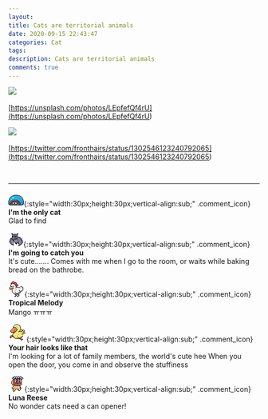 ```yaml
---
layout: 
title: Cats are territorial animals
date: 2020-09-15 22:43:47
categories: Cat
tags: 
description: Cats are territorial animals
comments: true
---
```


![](https://blog.kakaocdn.net/dn/7mX7a/btqIM73PXnt/2kxqHC9R9lxkSmyVqqM3Ok/img.png)

[https://unsplash.com/photos/LEpfefQf4rU](<https://unsplash.com/photos/LEpfefQf4rU>)

![](https://blog.kakaocdn.net/dn/uBAfH/btqILLUcm4b/ZMV4ziT1VYbYu0YC5kLhk1/img.png)

[https://twitter.com/fronthairs/status/1302546123240792065](<https://twitter.com/fronthairs/status/1302546123240792065>)

​

* * *

![comment](/assets/character/turtle.png){:style="width:30px;height:30px;vertical-align:sub;" .comment_icon} **I'm the only cat**  
Glad to find   
  
![comment](/assets/character/bat.png){:style="width:30px;height:30px;vertical-align:sub;" .comment_icon} **I'm going to catch you**  
It's cute....... Comes with me when I go to the room, or waits while baking bread on the bathrobe.   
  
![comment](/assets/character/chicken.png){:style="width:30px;height:30px;vertical-align:sub;" .comment_icon} **Tropical Melody**  
Mango ㅠㅠㅠ   
  
![comment](/assets/character/duck.png){:style="width:30px;height:30px;vertical-align:sub;" .comment_icon} **Your hair looks like that**  
I'm looking for a lot of family members, the world's cute hee When you open the door, you come in and observe the stuffiness   
  
![comment](/assets/character/mask.png){:style="width:30px;height:30px;vertical-align:sub;" .comment_icon} **Luna Reese**  
No wonder cats need a can opener!   
  

